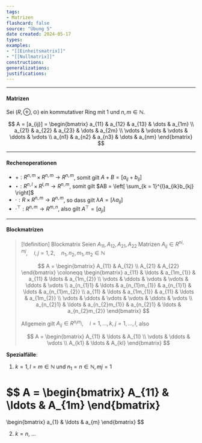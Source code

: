 ```yaml
---
tags:
- Matrizen
flashcard: false
source: "Übung 5"
date created: 2024-05-17
types: 
examples: 
- "[[Einheitsmatrix]]"
- "[[Nullmatrix]]"
constructions: 
generalizations: 
justifications:
---
```

***
#### Matrizen

Sei $(R, \oplus, \odot)$ ein kommutativer Ring mit $1$ und $n,m \in \mathbb{N}$.

$$
A = [a_{ij}] = \begin{bmatrix}
a_{11} & a_{12} & a_{13} & \dots & a_{1m} \\
a_{21} & a_{22} & a_{23} & \dots & a_{2m} \\
\vdots & \vdots & \vdots & \ddots & \vdots \\
a_{n1} & a_{n2} & a_{n3} & \dots & a_{nm}
\end{bmatrix}
$$

***
#### Rechenoperationen

- $+: R^{n,m} \times R^{n,m} \longrightarrow R^{n,m}$, somit gilt $A + B = [a_{ij} + b_{ij}]$
- ${} \star : R^{n,l} \times R^{l, m} \longrightarrow R^{n,m} {}$, somit gilt $AB = \left[ \sum_{k = 1}^{l}a_{ik}b_{kj} \right]$
- $\cdot : R \times R^{n,m} \longrightarrow R^{n,m}$, so dass gilt $\lambda A = [\lambda a_{ij}]$
- $\cdot^{\top} : R^{n,m} \longrightarrow R^{m,n}$, also gilt $A^{\top} = [a_{ji}]$

***
#### Blockmatrizen

> [!definition] Blockmatrix
> Seien $A_{11}, A_{12}, A_{21}, A_{22}$ Matrizen ${} A_{ij} \in R^{ni,mj}, \quad i,j = 1,2, \quad n_{1},n_{2},m_{1},m_{2} \in \mathbb{N} {}$
> 
> $$
> A =
\begin{bmatrix}
A_{11} & A_{12} \\
A_{21} & A_{22}
\end{bmatrix}
\coloneqq
\begin{bmatrix}
a_{11} & \ldots & a_{1m_{1}} & a_{11} & \ldots & a_{1m_{2}} \\
\vdots & \ddots & \vdots & \vdots & \ddots & \vdots \\
a_{n_{1}1} & \ldots & a_{n_{1}m_{1}} & a_{n_{1}1} & \ldots & a_{n_{1}m_{2}} \\
a_{11} & \ldots & a_{1m_{1}} & a_{11} & \ldots & a_{1m_{2}} \\
\vdots & \ddots & \vdots & \vdots & \ddots & \vdots \\
a_{n_{2}1} & \ldots & a_{n_{2}m_{1}} & a_{n_{2}1} & \ldots & a_{n_{2}m_{2}}
\end{bmatrix}
> $$
> 
> Allgemein gilt $A_{ij} \in R^{n_{i}m_{j}}, \quad i = 1, \ldots, k, \; j = 1, \ldots, l$, also
> 
> $$
> A =
\begin{bmatrix}
A_{11} & \ldots & A_{1l} \\
\vdots & \ddots & \vdots \\
A_{k1} & \ldots & A_{kl}
\end{bmatrix}
> $$

**Spezialfälle**:

1. $k = 1, l = m \in \mathbb{N}$ und $n_{1} = n \in \mathbb{N}, mj = 1$

$$
A =
\begin{bmatrix}
A_{11} & \ldots & A_{1m}
\end{bmatrix}
=
\begin{bmatrix}
a_{1} & \ldots & a_{m}
\end{bmatrix}
$$

2. $k = n$, ...

